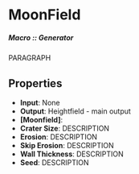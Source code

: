 # MoonField
##### Macro :: Generator

PARAGRAPH

## Properties
- **Input**: None
- **Output**: Heightfield - main output
- **[Moonfield]**: 
- **Crater Size**: DESCRIPTION
- **Erosion**: DESCRIPTION
- **Skip Erosion**: DESCRIPTION
- **Wall Thickness**: DESCRIPTION
- **Seed**: DESCRIPTION




